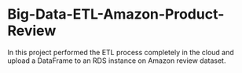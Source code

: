 # Big-Data-ETL-Amazon-Product-Review
In this project  performed the ETL process completely in the cloud and upload a DataFrame to an RDS instance on Amazon review dataset.
